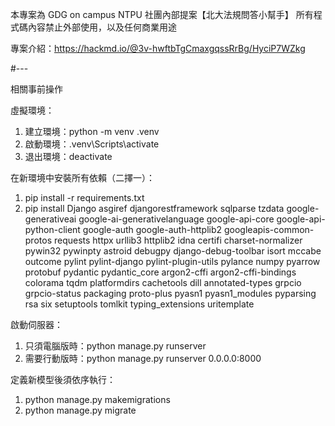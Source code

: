 本專案為 GDG on campus NTPU 社團內部提案【北大法規問答小幫手】
所有程式碼內容禁止外部使用，以及任何商業用途

專案介紹：https://hackmd.io/@3v-hwftbTgCmaxgqssRrBg/HyciP7WZkg

#---

相關事前操作

虛擬環境：
1. 建立環境：python -m venv .venv
2. 啟動環境：.venv\Scripts\activate
3. 退出環境：deactivate

在新環境中安裝所有依賴（二擇一）：
1. pip install -r requirements.txt
2. pip install Django asgiref djangorestframework sqlparse tzdata google-generativeai google-ai-generativelanguage google-api-core google-api-python-client google-auth google-auth-httplib2 googleapis-common-protos requests httpx urllib3 httplib2 idna certifi charset-normalizer pywin32 pywinpty astroid debugpy django-debug-toolbar isort mccabe outcome pylint pylint-django pylint-plugin-utils pylance numpy pyarrow protobuf pydantic pydantic_core argon2-cffi argon2-cffi-bindings colorama tqdm platformdirs cachetools dill annotated-types grpcio grpcio-status packaging proto-plus pyasn1 pyasn1_modules pyparsing rsa six setuptools tomlkit typing_extensions uritemplate

啟動伺服器：
1. 只須電腦版時：python manage.py runserver
2. 需要行動版時：python manage.py runserver 0.0.0.0:8000

定義新模型後須依序執行：
1. python manage.py makemigrations
2. python manage.py migrate
